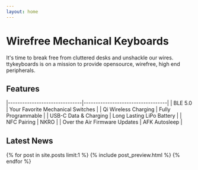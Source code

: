```yaml
---
layout: home
---
```


# Wirefree Mechanical Keyboards

It's time to break free from cluttered desks and unshackle our wires. 
ttykeyboards is on a mission to provide opensource, wirefree, high end peripherals.

## Features

|-------------------------------|-----------------------------------|
| BLE 5.0                       | Your Favorite Mechanical Switches |
| Qi Wireless Charging          | Fully Programmable                |
| USB-C Data & Charging         | Long Lasting LiPo Battery         |
| NFC Pairing                   | NKRO                              |
| Over the Air Firmware Updates | AFK Autosleep                     |

## Latest News

{% for post in site.posts limit:1 %}
  {% include post_preview.html %}
{% endfor %}